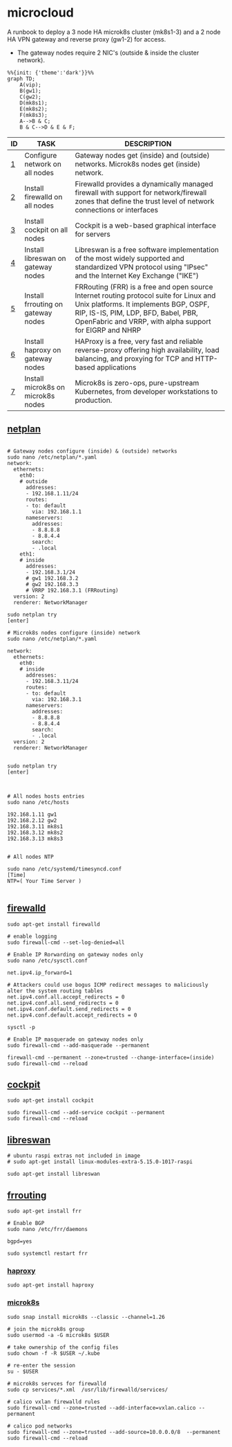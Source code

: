 # **microcloud**
A runbook to deploy a 3 node HA microk8s cluster (mk8s1-3) and a 2 node HA VPN gateway and reverse proxy (gw1-2) for access.
* The gateway nodes require 2 NIC's (outside & inside the cluster network).

```mermaid
%%{init: {'theme':'dark'}}%%
graph TD;
    A(vip);
    B(gw1);
    C(gw2);
    D(mk8s1);
    E(mk8s2);
    F(mk8s3);
    A-->B & C;
    B & C-->D & E & F;
```

| ID  | TASK | DESCRIPTION | 
| --- | ---- | ----------- |
| [1](#netplan) | Configure network on all nodes | Gateway nodes get (inside) and (outside) networks. Microk8s nodes get (inside) network.
| [2](#firewalld) | Install firewalld on all nodes | Firewalld provides a dynamically managed firewall with support for network/firewall zones that define the trust level of network connections or interfaces | 
| [3](#cockpit) | Install cockpit on all nodes | Cockpit is a web-based graphical interface for servers | 
| [4](#libreswan) | Install libreswan on gateway nodes | Libreswan is a free software implementation of the most widely supported and standardized VPN protocol using "IPsec" and the Internet Key Exchange ("IKE") | 
| [5](#frrouting) | Install frrouting on gateway nodes | FRRouting (FRR) is a free and open source Internet routing protocol suite for Linux and Unix platforms. It implements BGP, OSPF, RIP, IS-IS, PIM, LDP, BFD, Babel, PBR, OpenFabric and VRRP, with alpha support for EIGRP and NHRP |
| [6](#haproxy) | Install haproxy on gateway nodes | HAProxy is a free, very fast and reliable reverse-proxy offering high availability, load balancing, and proxying for TCP and HTTP-based applications |
| [7](#microk8s) | Install microk8s on microk8s nodes | Microk8s is zero-ops, pure-upstream Kubernetes, from developer workstations to production. |

## [netplan](https://netplan.io/)
```shell

# Gateway nodes configure (inside) & (outside) networks
sudo nano /etc/netplan/*.yaml
network:
  ethernets:
    eth0:
    # outside
      addresses:
      - 192.168.1.11/24
      routes:
      - to: default
        via: 192.168.1.1
      nameservers:
        addresses:
        - 8.8.8.8
        - 8.8.4.4
        search:
        - .local
    eth1:
    # inside
      addresses:
      - 192.168.3.1/24
      # gw1 192.168.3.2
      # gw2 192.168.3.3
      # VRRP 192.168.3.1 (FRRouting)
  version: 2
  renderer: NetworkManager
  
sudo netplan try
[enter]

# Microk8s nodes configure (inside) network
sudo nano /etc/netplan/*.yaml

network:
  ethernets:
    eth0:
    # inside 
      addresses:
      - 192.168.3.11/24
      routes:
      - to: default
        via: 192.168.3.1
      nameservers:
        addresses:
        - 8.8.8.8
        - 8.8.4.4
        search:
        - .local
  version: 2
  renderer: NetworkManager
  
  
sudo netplan try
[enter]



# All nodes hosts entries
sudo nano /etc/hosts

192.168.1.11 gw1
192.168.2.12 gw2
192.168.3.11 mk8s1
192.168.3.12 mk8s2
192.168.3.13 mk8s3


# All nodes NTP

sudo nano /etc/systemd/timesyncd.conf
[Time]
NTP=( Your Time Server )


```
## [firewalld](https://firewalld.org/)
```shell
sudo apt-get install firewalld

# enable logging
sudo firewall-cmd --set-log-denied=all

# Enable IP Rorwarding on gateway nodes only
sudo nano /etc/sysctl.conf

net.ipv4.ip_forward=1

# Attackers could use bogus ICMP redirect messages to maliciously alter the system routing tables
net.ipv4.conf.all.accept_redirects = 0
net.ipv4.conf.all.send_redirects = 0
net.ipv4.conf.default.send_redirects = 0
net.ipv4.conf.default.accept_redirects = 0

sysctl -p

# Enable IP masquerade on gateway nodes only
sudo firewall-cmd --add-masquerade --permanent

firewall-cmd --permanent --zone=trusted --change-interface=(inside)
sudo firewall-cmd --reload
```
## [cockpit](https://cockpit-project.org/)
```shell
sudo apt-get install cockpit

sudo firewall-cmd --add-service cockpit --permanent
sudo firewall-cmd --reload
```
## [libreswan](https://libreswan.org/)
```shell
# ubuntu raspi extras not included in image
# sudo apt-get install linux-modules-extra-5.15.0-1017-raspi

sudo apt-get install libreswan
```
## [frrouting](https://frrouting.org/)
```shell
sudo apt-get install frr

# Enable BGP
sudo nano /etc/frr/daemons

bgpd=yes

sudo systemctl restart frr
```
### [haproxy](https://www.haproxy.org/)
```shell
sudo apt-get install haproxy
```
### [microk8s](https://microk8s.io/docs/getting-started)
```shell
sudo snap install microk8s --classic --channel=1.26

# join the microk8s group
sudo usermod -a -G microk8s $USER

# take ownership of the config files
sudo chown -f -R $USER ~/.kube

# re-enter the session
su - $USER

# microk8s servces for firewalld
sudo cp services/*.xml  /usr/lib/firewalld/services/ 

# calico vxlan firewalld rules
sudo firewall-cmd --zone=trusted --add-interface=vxlan.calico --permanent

# calico pod networks
sudo firewall-cmd --zone=trusted --add-source=10.0.0.0/8  --permanent 
sudo firewall-cmd --reload
```

